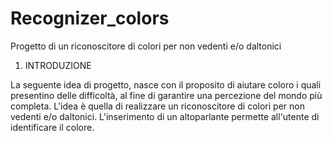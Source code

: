 # Recognizer_colors

Progetto di un riconoscitore di colori per non vedenti e/o daltonici

1. INTRODUZIONE

La seguente idea di progetto, nasce con il proposito di aiutare coloro i quali presentino delle difficoltà, al fine di garantire una percezione del mondo più completa.
L'idea è quella di realizzare un riconoscitore di colori per non vedenti e/o daltonici.
L'inserimento di un altoparlante permette all'utente di identificare il colore.


 
